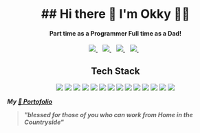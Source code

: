 <h1 align='center'>
  ## Hi there 👋 I'm Okky 👨‍🔬
</h1>

<h4 align='center'>
  Part time as a Programmer
  Full time as a Dad!
</h4>
<p align='center'>
  <a href="https://www.linkedin.com/in/okky-muhamad-budiman-9b25b8b0/">
    <img src="https://img.shields.io/badge/linkedin-%230077B5.svg?&style=for-the-badge&logo=linkedin&logoColor=white" />
  </a>&nbsp;&nbsp;
  <a href="https://www.instagram.com/okkiw/">
    <img src="https://img.shields.io/badge/instagram-%23E4405F.svg?&style=for-the-badge&logo=instagram&logoColor=white" />        
  </a>&nbsp;&nbsp;
  <a href="https://medium.com/@budimanokky93">
    <img src="https://img.shields.io/badge/medium-%2312100E.svg?&style=for-the-badge&logo=medium&logoColor=white" />        
  </a>&nbsp;&nbsp;
  <a href="https://twitter.com/okiww">
    <img src="https://img.shields.io/badge/twitter-%231DA1F2.svg?&style=for-the-badge&logo=twitter&logoColor=white" />
  </a>&nbsp;&nbsp;
</p>
<h2 align='center'>Tech Stack</h2>
<p align='center'>
  <img src ="https://img.shields.io/badge/html-%23239120.svg?&style=flat-square&logo=html5&logoColor=white" />
  <img src ="https://img.shields.io/badge/css-%23239120.svg?&style=flat-square&logo=css3&logoColor=white" />
  <img src ="https://img.shields.io/badge/javascript-%23F7DF1E.svg?&style=flat-square&logo=javascript&logoColor=black&labelColor=black" />
  <img src ="https://img.shields.io/badge/node.js%20-%2343853D.svg?&style=for-the-badge&logo=node.js&logoColor=white" />
  <img src ="https://img.shields.io/badge/typescript%20-%23007ACC.svg?&style=for-the-badge&logo=typescript&logoColor=white" />
  <img src ="https://img.shields.io/badge/python%20-%2314354C.svg?&style=for-the-badge&logo=python&logoColor=white" />
  <img src ="https://img.shields.io/badge/php-%23777BB4.svg?&style=for-the-badge&logo=php&logoColor=white" />
  <img src ="https://img.shields.io/badge/java-%23ED8B00.svg?&style=for-the-badge&logo=java&logoColor=white" />
  <img src ="https://img.shields.io/badge/go-%2300ADD8.svg?&style=for-the-badge&logo=go&logoColor=white" />
  <img src ="https://img.shields.io/badge/mysql-%2300f.svg?&style=for-the-badge&logo=mysql&logoColor=white" />
  <img src ="https://img.shields.io/badge/postgres-%23316192.svg?&style=for-the-badge&logo=postgresql&logoColor=white" />
  <img src ="https://img.shields.io/badge/MongoDB-%234ea94b.svg?&style=for-the-badge&logo=mongodb&logoColor=white" />
  <img src ="https://img.shields.io/badge/Amazon%20AWS-%23232F3E?logo=amazon-aws&logoColor=white&style=for-the-badge" />
  <img src ="https://img.shields.io/badge/Google%20Cloud-%234285F4?logo=google-cloud&logoColor=white&style=for-the-badge" />
</p>


***My <a href="https://okiww.github.io/">📝 Portofolio</a>***
> ***"blessed for those of you who can work from Home in the Countryside"***
